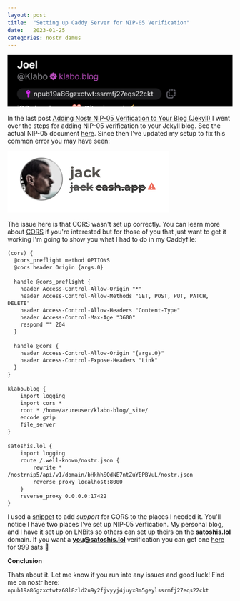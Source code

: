 ```yaml
---
layout: post
title:  "Setting up Caddy Server for NIP-05 Verification"
date:   2023-01-25
categories: nostr damus 
---
```


![image](/assets/klabo-nip-5-verification.jpeg)

In the last post [Adding Nostr NIP-05 Verification to Your Blog (Jekyll)](https://klabo.blog/nostr/damus/2023/01/04/adding-nip-05-verification-to-your-blog.html) I went over the steps for adding NIP-05 verification to your Jekyll blog. See the actual NIP-05 document [here](https://github.com/nostr-protocol/nips/blob/master/05.md). Since then I've updated my setup to fix this common error you may have seen:


![image](/assets/jack-nip-5-error.png)


The issue here is that CORS wasn't set up correctly. You can learn more about [CORS](https://developer.mozilla.org/en-US/docs/Web/HTTP/CORS) if you're interested but for those of you that just want to get it working I'm going to show you what I had to do in my Caddyfile:

```
(cors) {
  @cors_preflight method OPTIONS
  @cors header Origin {args.0}

  handle @cors_preflight {
    header Access-Control-Allow-Origin "*"
    header Access-Control-Allow-Methods "GET, POST, PUT, PATCH, DELETE"
    header Access-Control-Allow-Headers "Content-Type"
    header Access-Control-Max-Age "3600"
    respond "" 204
  }

  handle @cors {
    header Access-Control-Allow-Origin "{args.0}"
    header Access-Control-Expose-Headers "Link"
  }
}

klabo.blog {
    import logging
    import cors *
    root * /home/azureuser/klabo-blog/_site/
    encode gzip
    file_server
}

satoshis.lol {
    import logging
    route /.well-known/nostr.json {
	    rewrite * /nostrnip5/api/v1/domain/bHkhhSQdNE7ntZuYEPBVuL/nostr.json
	    reverse_proxy localhost:8000
    }
    reverse_proxy 0.0.0.0:17422
}
```

I used a [snippet](https://caddyserver.com/docs/caddyfile/concepts#snippets) to add *support* for CORS to the places I needed it. You'll notice I have two places I've set up NIP-05 verfication. My personal blog, and I have it set up on LNBits so others can set up theirs on the **satoshis.lol** domain. If you want a **you@satoshis.lol** verification you can get one [here](https://lnbits.klabo.blog/nostrnip5/signup/bHkhhSQdNE7ntZuYEPBVuL) for 999 sats 🤙 

**Conclusion**

Thats about it. Let me know if you run into any issues and good luck! Find me on nostr here: `npub19a86gzxctwtz68l8zld2u9y2fjvyyj4juyx8m5geylssrmfj27eqs22ckt`

